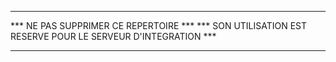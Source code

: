 *****************************************************************
***               NE PAS SUPPRIMER CE REPERTOIRE              ***
*** SON UTILISATION EST RESERVE POUR LE SERVEUR D'INTEGRATION ***
*****************************************************************
